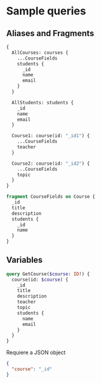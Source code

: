 # Sample queries

## Aliases and Fragments

```graphql
{
  AllCourses: courses {
    ...CourseFields
    students {
      _id
      name
      email
    }
  }

  AllStudents: students {
    _id
    name
    email
  }

  Course1: course(id: "_id1") {
    ...CourseFields
    teacher
  }

  Course2: course(id: "_id2") {
    ...CourseFields
    topic
  }
}

fragment CourseFields on Course {
  _id
  title
  description
  students {
    _id
    name
  }
}
```

## Variables

```graphql
query GetCourse($course: ID!) {
  course(id: $course) {
    _id
    title
    description
    teacher
    topic
    students {
      name
      email
    }
  }
}
```

Requiere a JSON object

```json
{
  "course": "_id"
}
```
